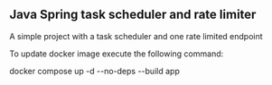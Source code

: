 ## Java Spring task scheduler and rate limiter

A simple project with a task scheduler and one rate limited endpoint

To update docker image execute the following command:

docker compose up -d --no-deps --build app